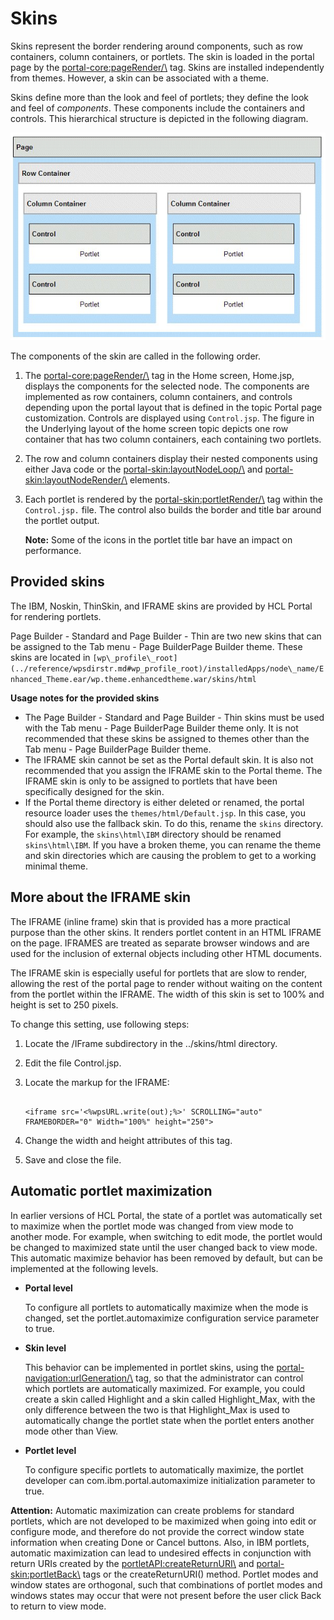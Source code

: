 # Skins 

Skins represent the border rendering around components, such as row containers, column containers, or portlets. The skin is loaded in the portal page by the <portal-core:pageRender/\> tag. Skins are installed independently from themes. However, a skin can be associated with a theme.

Skins define more than the look and feel of portlets; they define the look and feel of *components*. These components include the containers and controls. This hierarchical structure is depicted in the following diagram.

![Skin composition. In this graphic, the page contains one row with two column containers. Each column container contains two portlets. Refer to the text in this topic for additional information on this graphic.](../images/skin_layout.jpg "Underlying layout of the Home screen")

The components of the skin are called in the following order.

1.  The <portal-core:pageRender/\> tag in the Home screen, Home.jsp, displays the components for the selected node. The components are implemented as row containers, column containers, and controls depending upon the portal layout that is defined in the topic Portal page customization. Controls are displayed using `Control.jsp`. The figure in the Underlying layout of the home screen topic depicts one row container that has two column containers, each containing two portlets.
2.  The row and column containers display their nested components using either Java code or the <portal-skin:layoutNodeLoop/\> and <portal-skin:layoutNodeRender/\> elements.
3.  Each portlet is rendered by the <portal-skin:portletRender/\> tag within the `Control.jsp.` file. The control also builds the border and title bar around the portlet output.

    **Note:** Some of the icons in the portlet title bar have an impact on performance.


## Provided skins

The IBM, Noskin, ThinSkin, and IFRAME skins are provided by HCL Portal for rendering portlets.

Page Builder - Standard and Page Builder - Thin are two new skins that can be assigned to the Tab menu - Page BuilderPage Builder theme. These skins are located in `[wp\_profile\_root](../reference/wpsdirstr.md#wp_profile_root)/installedApps/node\_name/Enhanced_Theme.ear/wp.theme.enhancedtheme.war/skins/html`

**Usage notes for the provided skins**

-   The Page Builder - Standard and Page Builder - Thin skins must be used with the Tab menu - Page BuilderPage Builder theme only. It is not recommended that these skins be assigned to themes other than the Tab menu - Page BuilderPage Builder theme.
-   The IFRAME skin cannot be set as the Portal default skin. It is also not recommended that you assign the IFRAME skin to the Portal theme. The IFRAME skin is only to be assigned to portlets that have been specifically designed for the skin.
-   If the Portal theme directory is either deleted or renamed, the portal resource loader uses the `themes/html/Default.jsp`. In this case, you should also use the fallback skin. To do this, rename the `skins` directory. For example, the `skins\html\IBM` directory should be renamed `skins\html\IBM`. If you have a broken theme, you can rename the theme and skin directories which are causing the problem to get to a working minimal theme.

## More about the IFRAME skin

The IFRAME \(inline frame\) skin that is provided has a more practical purpose than the other skins. It renders portlet content in an HTML IFRAME on the page. IFRAMES are treated as separate browser windows and are used for the inclusion of external objects including other HTML documents.

The IFRAME skin is especially useful for portlets that are slow to render, allowing the rest of the portal page to render without waiting on the content from the portlet within the IFRAME. The width of this skin is set to 100% and height is set to 250 pixels.

To change this setting, use following steps:

1.  Locate the /IFrame subdirectory in the ../skins/html directory.
2.  Edit the file Control.jsp.
3.  Locate the markup for the IFRAME:

    ```
    
    <iframe src='<%wpsURL.write(out);%>' SCROLLING="auto" FRAMEBORDER="0" Width="100%" height="250">
    
    ```

4.  Change the width and height attributes of this tag.
5.  Save and close the file.

## Automatic portlet maximization

In earlier versions of HCL Portal, the state of a portlet was automatically set to maximize when the portlet mode was changed from view mode to another mode. For example, when switching to edit mode, the portlet would be changed to maximized state until the user changed back to view mode. This automatic maximize behavior has been removed by default, but can be implemented at the following levels.

-   **Portal level**

    To configure all portlets to automatically maximize when the mode is changed, set the portlet.automaximize configuration service parameter to true.

-   **Skin level**

    This behavior can be implemented in portlet skins, using the <portal-navigation:urlGeneration/\> tag, so that the administrator can control which portlets are automatically maximized. For example, you could create a skin called Highlight and a skin called Highlight\_Max, with the only difference between the two is that Highlight\_Max is used to automatically change the portlet state when the portlet enters another mode other than View.

-   **Portlet level**

    To configure specific portlets to automatically maximize, the portlet developer can com.ibm.portal.automaximize initialization parameter to true.


**Attention:** Automatic maximization can create problems for standard portlets, which are not developed to be maximized when going into edit or configure mode, and therefore do not provide the correct window state information when creating Done or Cancel buttons. Also, in IBM portlets, automatic maximization can lead to undesired effects in conjunction with return URIs created by the <portletAPI:createReturnURI\> and <portal-skin:portletBack\> tags or the createReturnURI\(\) method. Portlet modes and window states are orthogonal, such that combinations of portlet modes and windows states may occur that were not present before the user click Back to return to view mode.

